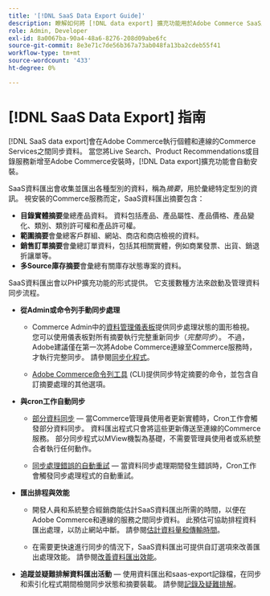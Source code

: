 ```yaml
---
title: '[!DNL SaaS Data Export Guide]'
description: 瞭解如何將 [!DNL data export] 擴充功能用於Adobe Commerce SaaS服務，以在Adobe Commerce與連線的Commerce服務之間同步資料。
role: Admin, Developer
exl-id: 8a0067ba-90a4-48a6-8276-208d09abe6fc
source-git-commit: 8e3e71c7de56b367a73ab048fa13ba2cdeb55f41
workflow-type: tm+mt
source-wordcount: '433'
ht-degree: 0%

---
```


# [!DNL SaaS Data Export] 指南

[!DNL SaaS data export]會在Adobe Commerce執行個體和連線的Commerce Services之間同步資料。 當您將Live Search、Product Recommendations或目錄服務新增至Adobe Commerce安裝時，[!DNL Data export]擴充功能會自動安裝。

SaaS資料匯出會收集並匯出各種型別的資料，稱為&#x200B;_摘要_，用於彙總特定型別的資訊。 視安裝的Commerce服務而定，SaaS資料匯出摘要包含：

- **目錄實體摘要**&#x200B;彙總產品資料。 資料包括產品、產品屬性、產品價格、產品變化、類別、類別許可權和產品許可權。
- **範圍摘要**&#x200B;會彙總客戶群組、網站、商店和商店檢視的資料。
- **銷售訂單摘要**&#x200B;會彙總訂單資料，包括其相關實體，例如商業發票、出貨、銷退折讓單等。
- **多Source庫存摘要**&#x200B;會彙總有關庫存狀態專案的資料。

SaaS資料匯出會以PHP擴充功能的形式提供。 它支援數種方法來啟動及管理資料同步流程。

- **從Admin或命令列手動同步處理**

   - Commerce Admin中的[資料管理儀表板](https://experienceleague.adobe.com/zh-hant/docs/commerce-admin/systems/data-transfer/data-dashboard)提供同步處理狀態的圖形檢視。 您可以使用儀表板對所有摘要執行完整重新同步（_完整同步_）。 不過，Adobe建議僅在第一次將Adobe Commerce連線至Commerce服務時，才執行完整同步。 請參閱[同步化程式](data-synchronization.md)。

   - [Adobe Commerce命令列工具](https://experienceleague.adobe.com/zh-hant/docs/commerce-operations/configuration-guide/cli/config-cli) (CLI)提供同步特定摘要的命令，並包含自訂摘要處理的其他選項。

- **與cron工作自動同步**

   - [部分資料同步](data-synchronization.md#partial-synchronization-with-cron-jobs) — 當Commerce管理員使用者更新實體時，Cron工作會觸發部分資料同步。 資料匯出程式只會將這些更新傳送至連線的Commerce服務。 部分同步程式以MView機製為基礎，不需要管理員使用者或系統整合者執行任何動作。

   - [同步處理錯誤的自動重試](data-synchronization.md#failed-items-sync-for-error-recovery) — 當資料同步處理期間發生錯誤時，Cron工作會觸發同步處理程式的自動重試。

- **匯出排程與效能**

   - 開發人員和系統整合經銷商能估計SaaS資料匯出所需的時間，以便在Adobe Commerce和連線的服務之間同步資料。 此預估可協助排程資料匯出處理，以防止網站中斷。 請參閱[估計資料量和傳輸時間](estimate-data-volume-sync-time.md)。

   - 在需要更快速進行同步的情況下，SaaS資料匯出可提供自訂選項來改善匯出處理效能。 請參閱[改善資料匯出效能](customize-export-processing.md)。

- **追蹤並疑難排解資料匯出活動** — 使用資料匯出和saas-export記錄檔，在同步和索引化程式期間檢閱同步狀態和摘要裝載。 請參閱[記錄及疑難排解](troubleshooting-logging.md)。
